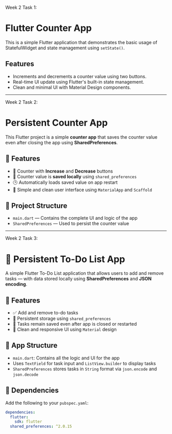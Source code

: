 Week 2 Task 1:
# Flutter Counter App

This is a simple Flutter application that demonstrates the basic usage of StatefulWidget and state management using `setState()`.

## Features

- Increments and decrements a counter value using two buttons.
- Real-time UI update using Flutter's built-in state management.
- Clean and minimal UI with Material Design components.

-------------------------------------------------------------------------------------------------------------------------------------

Week 2 Task 2:

# Persistent Counter App

This Flutter project is a simple **counter app** that saves the counter value even after closing the app using **SharedPreferences**.

## 🔧 Features

- 🧮 Counter with **Increase** and **Decrease** buttons  
- 💾 Counter value is **saved locally** using `shared_preferences`  
- 🕒 Automatically loads saved value on app restart  
- 📱 Simple and clean user interface using `MaterialApp` and `Scaffold`

## 📂 Project Structure

- `main.dart` — Contains the complete UI and logic of the app
- `SharedPreferences` — Used to persist the counter value

  
-----------------------------------------------------------------------------------------------------------------------------------------
  Week 2 Task 3:

# 📝 Persistent To-Do List App

A simple Flutter To-Do List application that allows users to add and remove tasks — with data stored locally using **SharedPreferences** and **JSON encoding**.

## 🚀 Features

- ✅ Add and remove to-do tasks
- 💾 Persistent storage using `shared_preferences`
- 🔄 Tasks remain saved even after app is closed or restarted
- 📱 Clean and responsive UI using `Material` design

## 📂 App Structure

- `main.dart`: Contains all the logic and UI for the app
- Uses `TextField` for task input and `ListView.builder` to display tasks
- `SharedPreferences` stores tasks in `String` format via `json.encode` and `json.decode`

## 🔧 Dependencies

Add the following to your `pubspec.yaml`:

```yaml
dependencies:
  flutter:
    sdk: flutter
  shared_preferences: ^2.0.15


